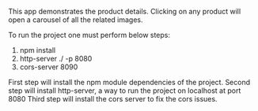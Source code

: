 This app demonstrates the product details. 
Clicking on any product will open a carousel of all the related images.

To run the project one must perform below steps:
1. npm install
2. http-server ./ -p 8080
3. cors-server 8090

First step will install the npm module dependencies of the project.
Second step will install http-server, a way to run the project on localhost at port 8080
Third step will install the cors server to fix the cors issues.